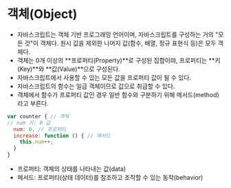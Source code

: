 # 객체(Object)
- 자바스크립트는 객체 기반 프로그래밍 언어이며, 자바스크립트를 구성하는 거의 "모든 것"이 객체다. 원시 값을 제외한 나머지 값(함수, 배열, 정규 표현식 등)은 모두 객체다.
- 객체는 0개 이상의 **프로퍼티(Property)**로 구성된 집합이먀, 프로퍼티는 **키(Key)**와 **값(Value)**으로 구성된다.
- 자바스크립트에서 사용할 수 있는 모든 값을 프로퍼티 값이 될 수 있다.
- 자바스크립트의 함수는 일급 객체이므로 값으로 취급할 수 있다.
- 객체에서 함수가 프로퍼티 값인 경우 일반 함수와 구분하기 위해 메서드(method)라고 부른다.
```js
var counter { // 객체
// num 키: 0 값
  num: 0, // 프로퍼티
  increase: function () { // 메서드
    this.num++;
  }
}
```
- 프로퍼티: 객체의 상태를 나타내는 값(data)
- 메서드: 프로퍼티(상태 데이터)를 참조하고 조작할 수 있는 동작(behavior)

